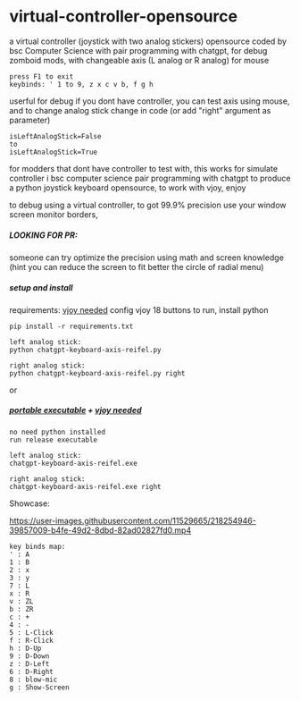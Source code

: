 # virtual-controller-opensource
a virtual controller (joystick with two analog stickers) opensource coded by bsc Computer Science with pair programming with chatgpt, for debug zomboid mods, with changeable axis (L analog or R analog) for mouse

```
press F1 to exit
keybinds: ' 1 to 9, z x c v b, f g h
```

userful for debug if you dont have controller, you can test axis using mouse, and to change analog stick change in code (or add "right" argument as parameter)
```
isLeftAnalogStick=False
to
isLeftAnalogStick=True
``` 
for modders that dont have controller to test with, this works for simulate controller
i bsc computer science pair programming with chatgpt to produce a python joystick keyboard opensource, to work with vjoy, enjoy

to debug using a virtual controller, to got 99.9% precision use your window screen monitor borders, 

##### LOOKING FOR PR: 
someone can try optimize the precision using math and screen knowledge (hint you can reduce the screen to fit better the circle of radial menu)

##### setup and install
requirements: [vjoy needed](https://sourceforge.net/projects/vjoystick/files/latest/download) 
config vjoy 18 buttons 
to run, install python

```
pip install -r requirements.txt

left analog stick:
python chatgpt-keyboard-axis-reifel.py

right analog stick:
python chatgpt-keyboard-axis-reifel.py right
```
or
##### [portable executable](https://github.com/rslgp/virtual-controller-opensource/releases/download/v1.0/chatgpt-keyboard-axis-reifel.exe) + [vjoy needed](https://sourceforge.net/projects/vjoystick/files/latest/download) 
```
no need python installed
run release executable

left analog stick:
chatgpt-keyboard-axis-reifel.exe

right analog stick:
chatgpt-keyboard-axis-reifel.exe right

```

Showcase:



https://user-images.githubusercontent.com/11529665/218254946-39857009-b4fe-49d2-8dbd-82ad02827fd0.mp4

```
key binds map:
' : A
1 : B
2 : x
3 : y
7 : L
x : R
v : ZL
b : ZR
c : +
4 : -
5 : L-Click
f : R-Click
h : D-Up
9 : D-Down
z : D-Left
6 : D-Right
8 : blow-mic
g : Show-Screen
```

